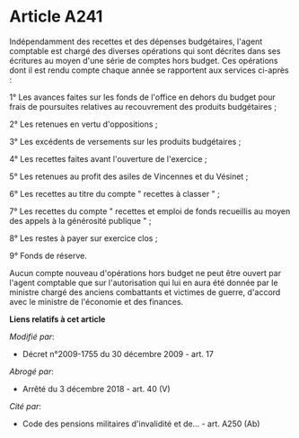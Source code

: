 # Article A241

Indépendamment des recettes et des dépenses budgétaires, l'agent comptable est chargé des diverses opérations qui sont
décrites dans ses écritures au moyen d'une série de comptes hors budget. Ces opérations dont il est rendu compte chaque année
se rapportent aux services ci-après : 

1° Les avances faites sur les fonds de l'office en dehors du budget pour frais de poursuites relatives au recouvrement des
produits budgétaires ; 

2° Les retenues en vertu d'oppositions ; 

3° Les excédents de versements sur les produits budgétaires ; 

4° Les recettes faites avant l'ouverture de l'exercice ; 

5° Les retenues au profit des asiles de Vincennes et du Vésinet ; 

6° Les recettes au titre du compte " recettes à classer " ; 

7° Les recettes du compte " recettes et emploi de fonds recueillis au moyen des appels à la générosité publique " ; 

8° Les restes à payer sur exercice clos ; 

9° Fonds de réserve. 

Aucun compte nouveau d'opérations hors budget ne peut être ouvert par l'agent comptable que sur l'autorisation qui lui en
aura été donnée par le       ministre chargé des anciens combattants et victimes de guerre, d'accord avec le ministre de
l'économie et des finances.

**Liens relatifs à cet article**

_Modifié par_:

  - Décret n°2009-1755 du 30 décembre 2009 - art. 17

_Abrogé par_:

  - Arrêté du 3 décembre 2018 - art. 40 (V)

_Cité par_:

  - Code des pensions militaires d'invalidité et de... - art. A250 (Ab)
